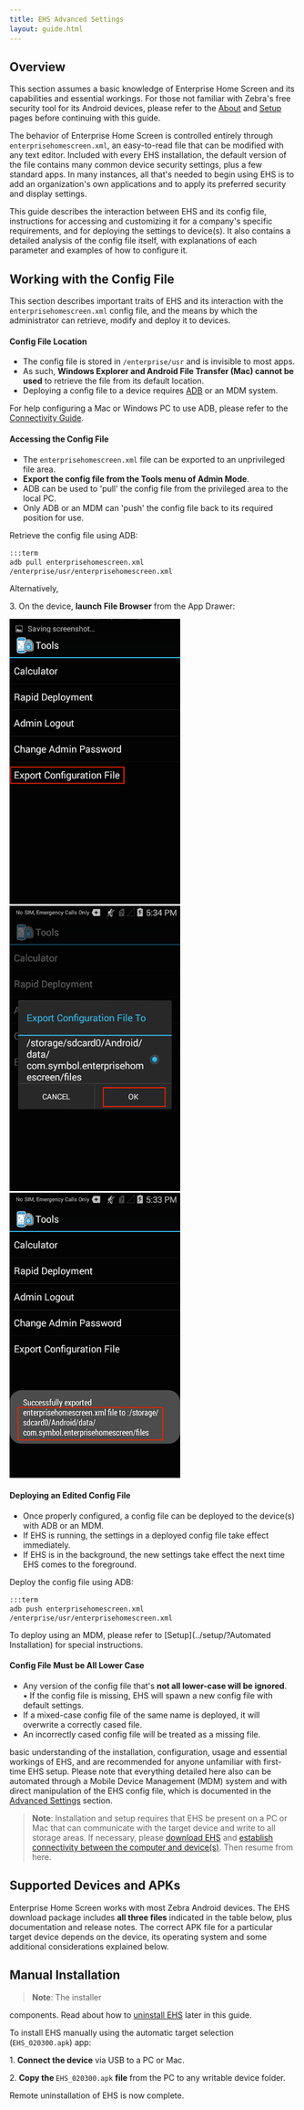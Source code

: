 ```yaml
---
title: EHS Advanced Settings
layout: guide.html
---
```


## Overview
This section assumes a basic knowledge of Enterprise Home Screen and its capabilities and essential workings. For those not familiar with Zebra's free security tool for its Android devices, please refer to the [About](../about) and [Setup](../setup) pages before continuing with this guide.  

The behavior of Enterprise Home Screen is controlled entirely through `enterprisehomescreen.xml`, an easy-to-read file that can be modified with any text editor. Included with every EHS installation, the default version of the file contains many common device security settings, plus a few standard apps. In many instances, all that's needed to begin using EHS is to add an organization's own applications and to apply its preferred security and display settings. 

This guide describes the interaction between EHS and its config file, instructions for accessing and customizing it for a company's specific requirements, and for deploying the settings to device(s). It also contains a detailed analysis of the config file itself, with explanations of each parameter and examples of how to configure it. 

## Working with the Config File
This section describes important traits of EHS and its interaction with the `enterprisehomescreen.xml` config file, and the means by which the administrator can retrieve, modify and deploy it to devices. 

#### Config File Location

* The config file is stored in `/enterprise/usr` and is invisible to most apps.
* As such, <b>Windows Explorer and Android File Transfer (Mac) cannot be used</b> to retrieve the file from its default location. 
* Deploying a config file to a device requires [ADB](http://developer.android.com/tools/help/adb.html) or an MDM system. 

For help configuring a Mac or Windows PC to use ADB, please refer to the [Connectivity Guide](../connect). 

#### Accessing the Config File

* The `enterprisehomescreen.xml` file can be exported to an unprivileged file area. 
* <b>Export the config file from the Tools menu of Admin Mode</b>.
* ADB can be used to 'pull' the config file from the privileged area to the local PC. 
* Only ADB or an MDM can 'push' the config file back to its required position for use. 

Retrieve the config file using ADB: 

    :::term
    adb pull enterprisehomescreen.xml /enterprise/usr/enterprisehomescreen.xml

Alternatively, 

&#51;. On the device, <b>launch File Browser</b> from the App Drawer:

<img style="height:500px" src="admin_menu.png"/>
<br>

<img style="height:500px" src="export_confirm.png"/>
<br>

<img style="height:500px" src="export_completed.png"/>
<br>


#### Deploying an Edited Config File

* Once properly configured, a config file can be deployed to the device(s) with ADB or an MDM.
* If EHS is running, the settings in a deployed config file take effect immediately. 
* If EHS is in the background, the new settings take effect the next time EHS comes to the foreground.


Deploy the config file using ADB:

    :::term
    adb push enterprisehomescreen.xml /enterprise/usr/enterprisehomescreen.xml

To deploy using an MDM, please refer to [Setup](../setup/?Automated Installation) for special instructions. 

#### Config File Must be All Lower Case

* Any version of the config file that's <b>not all lower-case will be ignored</b>. 
• If the config file is missing, EHS will spawn a new config file with default settings. 
* If a mixed-case config file of the same name is deployed, it will overwrite a correctly cased file.
* An incorrectly cased config file will be treated as a missing file.


basic understanding of the installation, configuration, usage and essential workings of EHS, and are recommended for anyone unfamiliar with first-time EHS setup. Please note that everything detailed here also can be automated through a Mobile Device Management (MDM) system and with direct manipulation of the EHS config file, which is documented in the [Advanced Settings]() section. 

> <b>Note</b>: Installation and setup requires that EHS be present on a PC or Mac that can communicate with the target device and write to all storage areas. If necessary, please [download EHS](/ehs/2-3/download) and [establish connectivity between the computer and device(s)](). Then resume from here. 

## Supported Devices and APKs
Enterprise Home Screen works with most Zebra Android devices. The EHS download package includes <b>all three files</b> indicated in the table below, plus documentation and release notes. The correct APK file for a particular target device depends on the device, its operating system and some additional considerations explained below. 


## Manual Installation


> <b>Note</b>: The installer 

components. Read about how to [uninstall EHS](?Uninstallation#uninstallation) later in this guide. 

To install EHS manually using the automatic target selection (`EHS_020300.apk`) app: 

&#49;. <b>Connect the device</b> via USB to a PC or Mac.

&#50;. <b>Copy the </b>`EHS_020300.apk` <b>file</b> from the PC to any writable device folder.


Remote uninstallation of EHS is now complete. 

